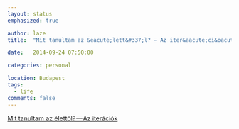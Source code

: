 ```yaml
---
layout: status
emphasized: true

author: laze
title:  "Mit tanultam az &eacute;lett&#337;l? — Az iter&aacute;ci&oacute;k"

date:   2014-09-24 07:50:00

categories: personal

location: Budapest
tags:
  - life
comments: false
---
```

<script async src="https://static.medium.com/embed.js"></script><a class="m-story" data-collapsed="true" href="https://medium.com/@laze/eae1753123dc">Mit tanultam az élettől? — Az iterációk</a>